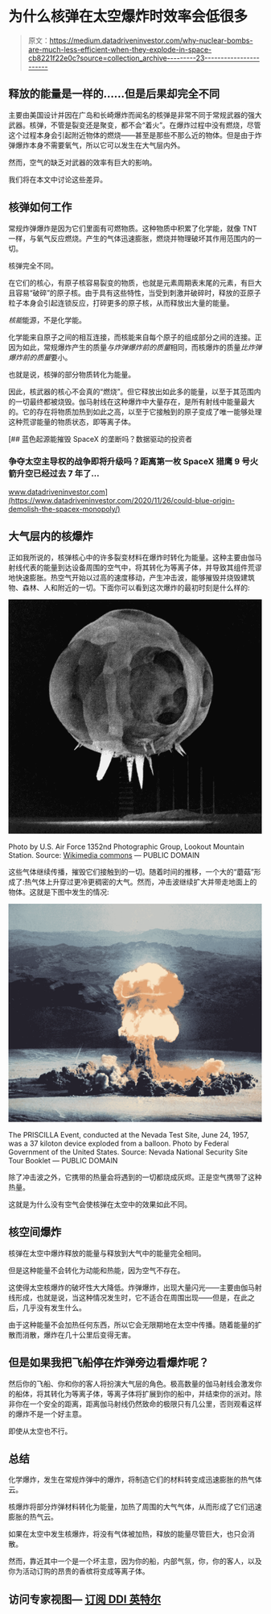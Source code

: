 # 为什么核弹在太空爆炸时效率会低很多

> 原文：<https://medium.datadriveninvestor.com/why-nuclear-bombs-are-much-less-efficient-when-they-explode-in-space-cb8221f22e0c?source=collection_archive---------23----------------------->

## 释放的能量是一样的……但是后果却完全不同

主要由美国设计并因在广岛和长崎爆炸而闻名的核弹是非常不同于常规武器的强大武器。核弹，不管是裂变还是聚变，都不会“着火”。在爆炸过程中没有燃烧，尽管这个过程本身会引起附近物体的燃烧——甚至是那些不那么近的物体。但是由于炸弹爆炸本身不需要氧气，所以它可以发生在大气层内外。

然而，空气的缺乏对武器的效率有巨大的影响。

我们将在本文中讨论这些差异。

## 核弹如何工作

常规炸弹爆炸是因为它们里面有可燃物质。这种物质中积累了化学能，就像 TNT 一样，与氧气反应燃烧。产生的气体迅速膨胀，燃烧并物理破坏其作用范围内的一切。

核弹完全不同。

在它们的核心，有原子核容易裂变的物质，也就是元素周期表末尾的元素，有巨大且容易“破碎”的原子核。由于具有这些特性，当受到刺激并破碎时，释放的亚原子粒子本身会引起连锁反应，打碎更多的原子核，从而释放出大量的能量。

*核能*能源，不是化学能。

化学能来自原子之间的相互连接，而核能来自每个原子的组成部分之间的连接。正因为如此，常规爆炸产生的质量*与炸弹爆炸前的质量*相同，而核爆炸的质量*比炸弹爆炸前的质量*要小。

也就是说，核弹的部分物质转化为能量。

因此，核武器的核心不会真的“燃烧”。但它释放出如此多的能量，以至于其范围内的一切最终都被烧毁。伽马射线在这种爆炸中大量存在，是所有射线中能量最大的。它的存在将物质加热到如此之高，以至于它接触到的原子变成了唯一能够处理这种荒谬能量的物质状态，即等离子体。

[](https://www.datadriveninvestor.com/2020/11/26/could-blue-origin-demolish-the-spacex-monopoly/) [## 蓝色起源能摧毁 SpaceX 的垄断吗？数据驱动的投资者

### 争夺太空主导权的战争即将升级吗？距离第一枚 SpaceX 猎鹰 9 号火箭升空已经过去 7 年了…

www.datadriveninvestor.com](https://www.datadriveninvestor.com/2020/11/26/could-blue-origin-demolish-the-spacex-monopoly/) 

## 大气层内的核爆炸

正如我所说的，核弹核心中的许多裂变材料在爆炸时转化为能量。这种主要由伽马射线代表的能量到达设备周围的空气中，将其转化为等离子体，并导致其组件荒谬地快速膨胀。热空气开始以过高的速度移动，产生冲击波，能够摧毁并烧毁建筑物、森林、人和附近的一切。下面你可以看到这次爆炸的最初时刻是什么样的:

![](img/28db0c262c3e8b421ce0f77fdf0c0945.png)

Photo by U.S. Air Force 1352nd Photographic Group, Lookout Mountain Station. Source: [Wikimedia commons](https://commons.wikimedia.org/wiki/Main_Page) — PUBLIC DOMAIN

这些气体继续传播，摧毁它们接触到的一切。随着时间的推移，一个大的“蘑菇”形成了:热气体上升穿过更冷更稠密的大气。然而，冲击波继续扩大并带走地面上的物体。这就是下图中发生的情况:

![](img/6275951594870cf66630ddc719d0d324.png)

The PRISCILLA Event, conducted at the Nevada Test Site, June 24, 1957, was a 37 kiloton device exploded from a balloon. Photo by Federal Government of the United States. Source: Nevada National Security Site Tour Booklet — PUBLIC DOMAIN

除了冲击波之外，它携带的热量会将遇到的一切都烧成灰烬。正是空气携带了这种热量。

这就是为什么没有空气会使核弹在太空中的效果如此不同。

## 核空间爆炸

核弹在太空中爆炸释放的能量与释放到大气中的能量完全相同。

但是这种能量不会转化为动能和热能，因为空气不存在。

这使得太空核爆炸的破坏性大大降低。炸弹爆炸，出现大量闪光——主要由伽马射线形成，也就是说，当这种情况发生时，它不适合在周围出现——但是，在此之后，几乎没有发生什么。

由于这种能量不会加热任何东西，所以它会无限期地在太空中传播。随着能量的扩散而消散，爆炸在几十公里后变得无害。

## 但是如果我把飞船停在炸弹旁边看爆炸呢？

然后你的飞船、你和你的客人将扮演大气层的角色。极高数量的伽马射线会激发你的船体，将其转化为等离子体，等离子体将扩展到你的船中，并结束你的派对。除非你在一个安全的距离，距离伽马射线仍然致命的极限只有几公里，否则观看这样的爆炸不是一个好主意。

即使从太空也不行。

## 总结

化学爆炸，发生在常规炸弹中的爆炸，将制造它们的材料转变成迅速膨胀的热气体云。

核爆炸将部分炸弹材料转化为能量，加热了周围的大气气体，从而形成了它们迅速膨胀的热气云。

如果在太空中发生核爆炸，将没有气体被加热，释放的能量尽管巨大，也只会消散。

然而，靠近其中一个是一个坏主意，因为你的船，内部气氛，你，你的客人，以及你为活动订购的昂贵的香槟将变成等离子体。

## 访问专家视图— [订阅 DDI 英特尔](https://datadriveninvestor.com/ddi-intel)
